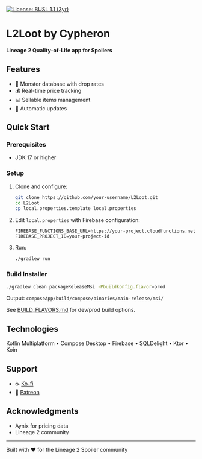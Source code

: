 [![License: BUSL 1.1 (3yr)](https://img.shields.io/badge/License-BUSL%201.1%20(3yr)-blue.svg)](https://mariadb.com/bsl1-1-text)

# L2Loot by Cypheron

**Lineage 2 Quality-of-Life app for Spoilers**

## Features

- 🎯 Monster database with drop rates
- 💰 Real-time price tracking
- 📊 Sellable items management
- 🔄 Automatic updates

## Quick Start

### Prerequisites
- JDK 17 or higher

### Setup

1. Clone and configure:
   ```bash
   git clone https://github.com/your-username/L2Loot.git
   cd L2Loot
   cp local.properties.template local.properties
   ```

2. Edit `local.properties` with Firebase configuration:
   ```properties
   FIREBASE_FUNCTIONS_BASE_URL=https://your-project.cloudfunctions.net
   FIREBASE_PROJECT_ID=your-project-id
   ```

3. Run:
   ```bash
   ./gradlew run
   ```

### Build Installer

```bash
./gradlew clean packageReleaseMsi -Pbuildkonfig.flavor=prod
```

Output: `composeApp/build/compose/binaries/main-release/msi/`

See [BUILD_FLAVORS.md](BUILD_FLAVORS.md) for dev/prod build options.

## Technologies

Kotlin Multiplatform • Compose Desktop • Firebase • SQLDelight • Ktor • Koin

## Support

- ☕ [Ko-fi](https://ko-fi.com/cypheron)
- 🎉 [Patreon](https://patreon.com/Cypheron?utm_medium=unknown&utm_source=join_link&utm_campaign=creatorshare_creator&utm_content=copyLink)

## Acknowledgments

- Aynix for pricing data
- Lineage 2 community

---

Built with ❤️ for the Lineage 2 Spoiler community
